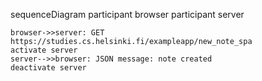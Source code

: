 sequenceDiagram
    participant browser
    participant server


    browser->>server: GET https://studies.cs.helsinki.fi/exampleapp/new_note_spa
    activate server
    server-->>browser: JSON message: note created 
    deactivate server
    
